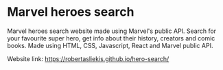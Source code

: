 # Marvel heroes search

Marvel heroes search website made using Marvel's public API. Search for your favourite super hero, get info about their history, creators and comic books. Made using HTML, CSS, Javascript, React and Marvel public API.

Website link: https://robertasliekis.github.io/hero-search/
